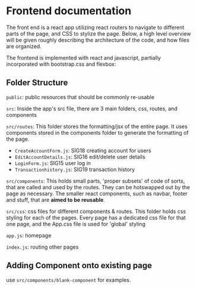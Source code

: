 # Frontend documentation


The front end is a react app utilizing react routers to navigate to different parts of the page, and CSS to stylize the page. Below, a high level overview will be given roughly describing the architecture of the code, and how files are organized.

The frontend is implemented with react and javascript, partially incorporated with bootstrap.css and flexbox:


## Folder Structure
`public`: public resources that should be commonly re-usable

`src`: Inside the app's src file, there are 3 main folders, css, routes, and components

`src/routes`: This folder stores the formatting/jsx of the entire page. It uses components stored in the components folder to generate the formatting of the page.
- `CreateAccountForm.js`: SIG18  creating account for users
- `EditAccountDetails.js`: SIG16 edit/delete user details
- `LoginForm.js`: SIG15 user log in 
- `Transactionhistory.js`: SIG19 transaction history


`src/components`: This holds small parts, 'proper subsets' of code of sorts, that are called and used by the routes. They can be hotswapped out by the page as necessary. The smaller react components, such as navbar, footer and stuff, that are **aimed to be reusable**.

`src/css`: css files for different components & routes. This folder holds css styling for each of the pages. Every page has a dedicated css file for that one page, and the App.css file is used for 'global' styling

`app.js`: homepage

`index.js`: routing other pages


## Adding Component onto existing page

use `src/components/blank-component` for examples.

